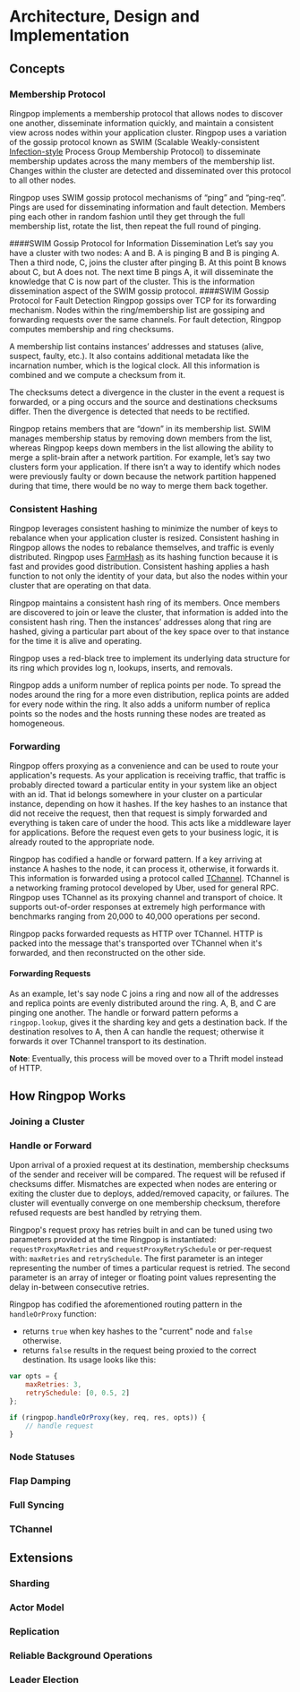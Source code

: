 # Architecture, Design and Implementation

## Concepts

### Membership Protocol
Ringpop implements a membership protocol that allows nodes to discover one another, disseminate information quickly, and maintain a consistent view across nodes within your application cluster. Ringpop uses a variation of the gossip protocol known as SWIM (Scalable Weakly-consistent [Infection-style](http://www.cs.cornell.edu/~asdas/research/dsn02-swim.pdf) Process Group Membership Protocol) to disseminate membership updates across the many members of the membership list. Changes within the cluster are detected and disseminated over this protocol to all other nodes.

Ringpop uses SWIM gossip protocol mechanisms of “ping” and “ping-req”. Pings are used for disseminating information and fault detection. Members ping each other in random fashion until they get through the full membership list, rotate the list, then repeat the full round of pinging.

####SWIM Gossip Protocol for Information Dissemination
Let’s say you have a cluster with two nodes: A and B. A is pinging B and B is pinging A. Then a third node, C, joins the cluster after pinging B. At this point B knows about C, but A does not. The next time B pings A, it will disseminate the knowledge that C is now part of the cluster. This is the information dissemination aspect of the SWIM gossip protocol.
####SWIM Gossip Protocol for Fault Detection
Ringpop gossips over TCP for its forwarding mechanism. Nodes within the ring/membership list are gossiping and forwarding requests over the same channels. For fault detection, Ringpop computes membership and ring checksums.

A membership list contains instances’ addresses and statuses (alive, suspect, faulty, etc.). It also contains additional metadata like the incarnation number, which is the logical clock. All this information is combined and we compute a checksum from it. 

The checksums detect a divergence in the cluster in the event a request is forwarded, or a ping occurs and the source and destinations checksums differ. Then the divergence is detected that needs to be rectified.

Ringpop retains members that are “down” in its membership list. SWIM manages membership status by removing down members from the list, whereas Ringpop keeps down members in the list allowing the ability to merge a split-brain after a network partition. For example, let’s say two clusters form your application. If there isn’t a way to identify which nodes were previously faulty or down because the network partition happened during that time, there would be no way to merge them back together.

### Consistent Hashing
Ringpop leverages consistent hashing to minimize the number of keys to rebalance when your application cluster is resized. Consistent hashing in Ringpop allows the nodes to rebalance themselves, and traffic is evenly distributed. Ringpop uses [FarmHash](https://code.google.com/p/farmhash/) as its hashing function because it is fast and provides good distribution. Consistent hashing applies a hash function to not only the identity of your data, but also the nodes within your cluster that are operating on that data.

Ringpop maintains a consistent hash ring of its members. Once members are discovered to join or leave the cluster, that information is added into the consistent hash ring. Then the instances’ addresses along that ring are hashed, giving a particular part about of the key space over to that instance for the time it is alive and operating.

Ringpop uses a red-black tree to implement its underlying data structure for its ring which provides log n, lookups, inserts, and removals. 

Ringpop adds a uniform number of replica points per node. To spread the nodes around the ring for a more even distribution, replica points are added for every node within the ring. It also adds a uniform number of replica points so the nodes and the hosts running these nodes are treated as homogeneous.

### Forwarding

Ringpop offers proxying as a convenience and can be used to route your application's requests. As your application is receiving traffic, that traffic is probably directed toward a particular entity in your system like an object with an id. That id belongs somewhere in your cluster on a particular instance, depending on how it hashes. If the key hashes to an instance that did not receive the request, then that request is simply forwarded and everything is taken care of under the hood. This acts like a middleware layer for applications. Before the request even gets to your business logic, it is already routed to the appropriate node.

Ringpop has codified a handle or forward pattern. If a key arriving at instance A hashes to the node, it can process it, otherwise, it forwards it. This information is forwarded using a protocol called [TChannel](https://github.com/uber/tchannel). TChannel is a networking framing protocol developed by Uber, used for general RPC. Ringpop uses TChannel as its proxying channel and transport of choice. It supports out-of-order responses at extremely high performance with benchmarks ranging from 20,000 to 40,000 operations per second.

Ringpop packs forwarded requests as HTTP over TChannel. HTTP is packed into the message that's transported over TChannel when it's forwarded, and then reconstructed on the other side.

#### Forwarding Requests

As an example, let's say node C joins a ring and now all of the addresses and replica points are evenly distributed around the ring. A, B, and C are pinging one another. The handle or forward pattern peforms a `ringpop.lookup`, gives it the sharding key and gets a destination back. If the destination resolves to A, then A can handle the request; otherwise it forwards it over TChannel transport to its destination.

**Note**: Eventually, this process will be moved over to a Thrift model instead of HTTP.

## How Ringpop Works

### Joining a Cluster

### Handle or Forward
Upon arrival of a proxied request at its destination, membership checksums of the sender and receiver will be compared. The request will be refused if checksums differ. Mismatches are expected when nodes are entering or exiting the cluster due to deploys, added/removed capacity, or failures. The cluster will eventually converge on one membership checksum, therefore refused requests are best handled by retrying them.

Ringpop's request proxy has retries built in and can be tuned using two parameters provided at the time Ringpop is instantiated: `requestProxyMaxRetries` and `requestProxyRetrySchedule` or per-request with: `maxRetries` and `retrySchedule`. The first parameter is an integer representing the number of times a particular request is retried. The second parameter is an array of integer or floating point values representing the delay in-between consecutive retries.

Ringpop has codified the aforementioned routing pattern in the `handleOrProxy` function:
- returns `true` when key hashes to the "current" node and `false` otherwise.
- returns `false` results in the request being proxied to the correct destination. Its usage looks like this:

```javascript
var opts = {
    maxRetries: 3,
    retrySchedule: [0, 0.5, 2]
};

if (ringpop.handleOrProxy(key, req, res, opts)) {
    // handle request
}
```

### Node Statuses

### Flap Damping

### Full Syncing

### TChannel

## Extensions

### Sharding

### Actor Model

### Replication

### Reliable Background Operations

### Leader Election
